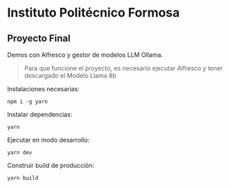 
# Instituto Politécnico Formosa
## Proyecto Final

Demos con Alfresco y gestor de modelos LLM Ollama.

> Para que funcione el proyecto, es necesario ejecutar Alfresco y tener descargado el Modelo Llama 8b

Instalaciones necesarias:
```
npm i -g yarn
```

Instalar dependencias:
```
yarn
```

Ejecutar en modo desarrollo:
```
yarn dev
```

Construir build de producción:
```
yarn build
```

